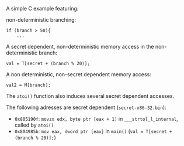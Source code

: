 A simple C example featuring:

non-deterministic branching:

```
if (branch > 50){
    ...
```

A secret dependent, non-deterministic memory access in the non-deterministic branch:

```
val = T[secret + (branch % 20)];
```

A non deterministic, non-secret dependent memory access:

```
val2 = M[branch];
```

The `atoi()` function also induces several secret dependent accesses.

The following adresses are secret dependent (`secret-x86-32.bin`):

- `0x805190f`: `movzx edx, byte ptr [eax + 1]` in `___strtol_l_internal`, called by `atoi()`
- `0x804985b`: `mov eax, dword ptr [eax]` in `main()` (`val = T[secret + (branch % 20)];`)